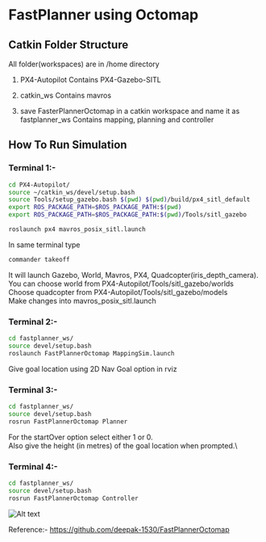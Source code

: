 # FastPlanner using Octomap 

## Catkin Folder Structure
All folder(workspaces) are in /home directory
1. PX4-Autopilot
  Contains PX4-Gazebo-SITL
  
2. catkin_ws
  Contains mavros
  
3. save FasterPlannerOctomap in a catkin workspace and name it as fastplanner_ws
  Contains mapping, planning and controller


## How To Run Simulation

### Terminal 1:-
```bash
cd PX4-Autopilot/
source ~/catkin_ws/devel/setup.bash
source Tools/setup_gazebo.bash $(pwd) $(pwd)/build/px4_sitl_default
export ROS_PACKAGE_PATH=$ROS_PACKAGE_PATH:$(pwd)
export ROS_PACKAGE_PATH=$ROS_PACKAGE_PATH:$(pwd)/Tools/sitl_gazebo

roslaunch px4 mavros_posix_sitl.launch
```

In same terminal type
```bash
commander takeoff
```

It will launch Gazebo, World, Mavros, PX4, Quadcopter(iris_depth_camera).\
You can choose world from PX4-Autopilot/Tools/sitl_gazebo/worlds\
Choose quadcopter from PX4-Autopilot/Tools/sitl_gazebo/models\
Make changes into mavros_posix_sitl.launch

### Terminal 2:-
```bash
cd fastplanner_ws/
source devel/setup.bash
roslaunch FastPlannerOctomap MappingSim.launch
```
Give goal location using 2D Nav Goal option in rviz

### Terminal 3:-
```bash
cd fastplanner_ws/
source devel/setup.bash
rosrun FastPlannerOctomap Planner
```
For the startOver option select either 1 or 0.\
Also give the height (in metres) of the goal location when prompted.\

### Terminal 4:-
```bash
cd fastplanner_ws/
source devel/setup.bash
rosrun FastPlannerOctomap Controller
```

![Alt text](https://github.com/Garuda-IIITH-RRC/Octomap_FastPlanner_simulation/blob/main/fast_sim.gif)

Reference:- https://github.com/deepak-1530/FastPlannerOctomap
